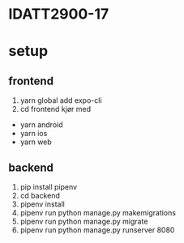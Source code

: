 # IDATT2900-17

# setup
## frontend
1. yarn global add expo-cli
2. cd frontend
kjør med
- yarn android
- yarn ios
- yarn web


## backend
1. pip install pipenv
2. cd backend
3. pipenv install 
4. pipenv run python manage.py makemigrations
5. pipenv run python manage.py migrate
6. pipenv run python manage.py runserver 8080
